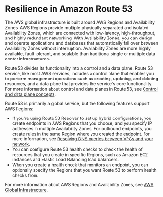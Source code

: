# Resilience in Amazon Route 53<a name="disaster-recovery-resiliency"></a>

The AWS global infrastructure is built around AWS Regions and Availability Zones\. AWS Regions provide multiple physically separated and isolated Availability Zones, which are connected with low\-latency, high\-throughput, and highly redundant networking\. With Availability Zones, you can design and operate applications and databases that automatically fail over between Availability Zones without interruption\. Availability Zones are more highly available, fault tolerant, and scalable than traditional single or multiple data center infrastructures\. 

Route 53 divides its functionality into a control and a data plane\. Route 53 service, like most AWS services, includes a control plane that enables you to perform management operations such as creating, updating, and deleting resources, and a data plane that provides the service's core functionality\. For more information about control and data planes in Route 53, see [Control and data plane concepts](route-53-concepts.md#route-53-concepts-control-and-data-plane)\.

Route 53 is primarily a global service, but the following features support AWS Regions:
+ If you're using Route 53 Resolver to set up hybrid configurations, you create endpoints in AWS Regions that you choose, and you specify IP addresses in multiple Availability Zones\. For outbound endpoints, you create rules in the same Region where you created the endpoint\. For more information, see [Resolving DNS queries between VPCs and your network](resolver.md)\.
+ You can configure Route 53 health checks to check the health of resources that you create in specific Regions, such as Amazon EC2 instances and Elastic Load Balancing load balancers\.
+ When you create a health check that monitors an endpoint, you can optionally specify the Regions that you want Route 53 to perform health checks from\.

For more information about AWS Regions and Availability Zones, see [AWS Global Infrastructure](https://aws.amazon.com/about-aws/global-infrastructure/)\.